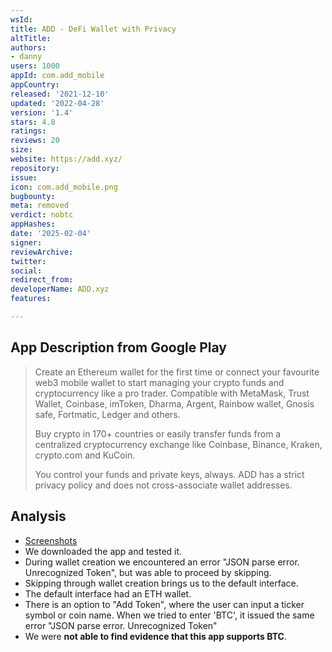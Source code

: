```yaml
---
wsId: 
title: ADD - DeFi Wallet with Privacy
altTitle: 
authors:
- danny
users: 1000
appId: com.add_mobile
appCountry: 
released: '2021-12-10'
updated: '2022-04-28'
version: '1.4'
stars: 4.8
ratings: 
reviews: 20
size: 
website: https://add.xyz/
repository: 
issue: 
icon: com.add_mobile.png
bugbounty: 
meta: removed
verdict: nobtc
appHashes: 
date: '2025-02-04'
signer: 
reviewArchive: 
twitter: 
social: 
redirect_from: 
developerName: ADD.xyz
features: 

---
```


## App Description from Google Play 

> Create an Ethereum wallet for the first time or connect your favourite web3 mobile wallet to start managing your crypto funds and cryptocurrency like a pro trader. Compatible with MetaMask, Trust Wallet, Coinbase, imToken, Dharma, Argent, Rainbow wallet, Gnosis safe, Fortmatic, Ledger and others.
>
> Buy crypto in 170+ countries or easily transfer funds from a centralized cryptocurrency exchange like Coinbase, Binance, Kraken, crypto.com and KuCoin.
>
> You control your funds and private keys, always. ADD has a strict privacy policy and does not cross-associate wallet addresses.

## Analysis 

- [Screenshots](https://twitter.com/BitcoinWalletz/status/1656176836983013376)
- We downloaded the app and tested it. 
- During wallet creation we encountered an error "JSON parse error. Unrecognized Token", but was able to proceed by skipping.
- Skipping through wallet creation brings us to the default interface. 
- The default interface had an ETH wallet. 
- There is an option to "Add Token", where the user can input a ticker symbol or coin name. When we tried to enter 'BTC', it issued the same error "JSON parse error. Unrecognized Token"
- We were **not able to find evidence that this app supports BTC**.